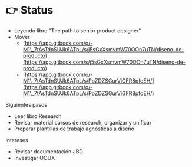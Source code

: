 # 👉 Status

* Leyendo libro "The path to senior product designer"
* Mover&#x20;
  * [https://app.gitbook.com/o/-M1\_7tAsTdnSUJk6ATpL/s/j5sGxXsmvmW70OOn7uTN/diseno-de-producto](https://app.gitbook.com/s/j5sGxXsmvmW70OOn7uTN/diseno-de-producto)
  * [https://app.gitbook.com/o/-M1\_7tAsTdnSUJk6ATpL/s/PoZDZSGurViGFR8pfoEH/](https://app.gitbook.com/o/-M1\_7tAsTdnSUJk6ATpL/s/PoZDZSGurViGFR8pfoEH/)

Siguientes pasos

* Leer libro Research
* Revisar material cursos de research, organizar y unificar
* Preparar plantillas de trabajo agnósticas a diseño

Intereses

* Revisar documentación JBD
* Investigar OOUX
